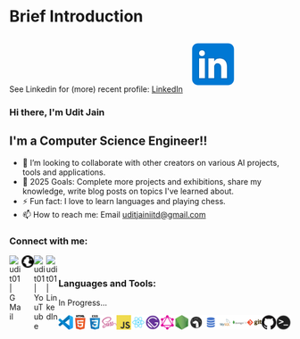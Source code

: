 <!-- ### Hi there 👋 -->

<!--
**udit01/udit01** is a ✨ _special_ ✨ repository because its `README.md` (this file) appears on your GitHub profile.

Here are some ideas to get you started:

- 🔭 I’m currently working on ...
- 🌱 I’m currently learning ...
- 👯 I’m looking to collaborate on ...
- 🤔 I’m looking for help with ...
- 💬 Ask me about ...
- 📫 How to reach me: ...
- 😄 Pronouns: ...
- ⚡ Fun fact: ...
-->

# Brief Introduction

See Linkedin for (more) recent profile: [LinkedIn](https://www.linkedin.com/in/udit01/) 
<svg xmlns="http://www.w3.org/2000/svg" x="0px" y="0px" width="100" height="100" viewBox="0 0 48 48">
<path fill="#0078d4" d="M42,37c0,2.762-2.238,5-5,5H11c-2.761,0-5-2.238-5-5V11c0-2.762,2.239-5,5-5h26c2.762,0,5,2.238,5,5	V37z"></path><path d="M30,37V26.901c0-1.689-0.819-2.698-2.192-2.698c-0.815,0-1.414,0.459-1.779,1.364	c-0.017,0.064-0.041,0.325-0.031,1.114L26,37h-7V18h7v1.061C27.022,18.356,28.275,18,29.738,18c4.547,0,7.261,3.093,7.261,8.274	L37,37H30z M11,37V18h3.457C12.454,18,11,16.528,11,14.499C11,12.472,12.478,11,14.514,11c2.012,0,3.445,1.431,3.486,3.479	C18,16.523,16.521,18,14.485,18H18v19H11z" opacity=".05"></path><path d="M30.5,36.5v-9.599c0-1.973-1.031-3.198-2.692-3.198c-1.295,0-1.935,0.912-2.243,1.677	c-0.082,0.199-0.071,0.989-0.067,1.326L25.5,36.5h-6v-18h6v1.638c0.795-0.823,2.075-1.638,4.238-1.638	c4.233,0,6.761,2.906,6.761,7.774L36.5,36.5H30.5z M11.5,36.5v-18h6v18H11.5z M14.457,17.5c-1.713,0-2.957-1.262-2.957-3.001	c0-1.738,1.268-2.999,3.014-2.999c1.724,0,2.951,1.229,2.986,2.989c0,1.749-1.268,3.011-3.015,3.011H14.457z" opacity=".07"></path><path fill="#fff" d="M12,19h5v17h-5V19z M14.485,17h-0.028C12.965,17,12,15.888,12,14.499C12,13.08,12.995,12,14.514,12	c1.521,0,2.458,1.08,2.486,2.499C17,15.887,16.035,17,14.485,17z M36,36h-5v-9.099c0-2.198-1.225-3.698-3.192-3.698	c-1.501,0-2.313,1.012-2.707,1.99C24.957,25.543,25,26.511,25,27v9h-5V19h5v2.616C25.721,20.5,26.85,19,29.738,19	c3.578,0,6.261,2.25,6.261,7.274L36,36L36,36z"></path>
</svg>
### Hi there, I'm Udit Jain

<!-- [website] 👋 -->

<!-- [![Website](https://img.shields.io/website?label=codeSTACKr.com&style=for-the-badge&url=https%3A%2F%2Fcodestackr.com)](http://www.cse.iitd.ac.in/~cs1160327/)
[![LinkedIn](https://img.shields.io/twitter/follow/codeSTACKr?color=1DA1F2&logo=twitter&style=for-the-badge)](https://www.linkedin.com/in/udit01/) -->

## I'm a Computer Science Engineer!!

<!-- - 🔭 I just launched my first course: [Become A VS Code SuperHero!][course]! -->
- 👯 I’m looking to collaborate with other creators on various AI projects, tools and applications. 
- 🥅 2025 Goals: Complete more projects and exhibitions, share my knowledge, write blog posts on topics I've learned about. 
- ⚡ Fun fact: I love to learn languages and playing chess.
- 📫 How to reach me: Email uditjainiitd@gmail.com

<!-- ### Spotify Playing 🎧

[<img src="https://now-playing-codestackr.vercel.app/api/spotify-playing" alt="codeSTACKr Spotify Playing" width="350" />](https://open.spotify.com/user/swyqyimdc12jajde4vpwd2x1b) -->

### Connect with me:

[<img align="left" alt="udit01 | GMail" width="22px" src="https://cdn.jsdelivr.net/npm/simple-icons@v3/icons/gmail.svg" />][email]

[<img align="left" alt="Resume" width="22px" src="https://raw.githubusercontent.com/iconic/open-iconic/master/svg/globe.svg" />][website]
[<img align="left" alt="udit01 | YouTube" width="22px" src="https://cdn.jsdelivr.net/npm/simple-icons@v3/icons/youtube.svg" />][youtube]

[<img align="left" alt="udit01 | LinkedIn" width="22px" src="https://cdn.jsdelivr.net/npm/simple-icons@v3/icons/linkedin.svg" />][linkedin]
<!-- [<img align="left" alt="udit01 | Instagram" width="22px" src="https://cdn.jsdelivr.net/npm/simple-icons@v3/icons/instagram.svg" />][instagram] -->


<br />

### Languages and Tools:

In Progress...

<img align="left" alt="Visual Studio Code" width="26px" src="https://raw.githubusercontent.com/github/explore/80688e429a7d4ef2fca1e82350fe8e3517d3494d/topics/visual-studio-code/visual-studio-code.png" />
<img align="left" alt="HTML5" width="26px" src="https://raw.githubusercontent.com/github/explore/80688e429a7d4ef2fca1e82350fe8e3517d3494d/topics/html/html.png" />
<img align="left" alt="CSS3" width="26px" src="https://raw.githubusercontent.com/github/explore/80688e429a7d4ef2fca1e82350fe8e3517d3494d/topics/css/css.png" />
<img align="left" alt="Sass" width="26px" src="https://raw.githubusercontent.com/github/explore/80688e429a7d4ef2fca1e82350fe8e3517d3494d/topics/sass/sass.png" />
<img align="left" alt="JavaScript" width="26px" src="https://raw.githubusercontent.com/github/explore/80688e429a7d4ef2fca1e82350fe8e3517d3494d/topics/javascript/javascript.png" />
<img align="left" alt="React" width="26px" src="https://raw.githubusercontent.com/github/explore/80688e429a7d4ef2fca1e82350fe8e3517d3494d/topics/react/react.png" />
<img align="left" alt="Gatsby" width="26px" src="https://raw.githubusercontent.com/github/explore/e94815998e4e0713912fed477a1f346ec04c3da2/topics/gatsby/gatsby.png" />
<img align="left" alt="GraphQL" width="26px" src="https://raw.githubusercontent.com/github/explore/80688e429a7d4ef2fca1e82350fe8e3517d3494d/topics/graphql/graphql.png" />
<img align="left" alt="Node.js" width="26px" src="https://raw.githubusercontent.com/github/explore/80688e429a7d4ef2fca1e82350fe8e3517d3494d/topics/nodejs/nodejs.png" />
<img align="left" alt="Deno" width="26px" src="https://raw.githubusercontent.com/github/explore/361e2821e2dea67711cde99c9c40ed357061cf27/topics/deno/deno.png" />
<img align="left" alt="SQL" width="26px" src="https://raw.githubusercontent.com/github/explore/80688e429a7d4ef2fca1e82350fe8e3517d3494d/topics/sql/sql.png" />
<img align="left" alt="MySQL" width="26px" src="https://raw.githubusercontent.com/github/explore/80688e429a7d4ef2fca1e82350fe8e3517d3494d/topics/mysql/mysql.png" />
<img align="left" alt="MongoDB" width="26px" src="https://raw.githubusercontent.com/github/explore/80688e429a7d4ef2fca1e82350fe8e3517d3494d/topics/mongodb/mongodb.png" />
<img align="left" alt="Git" width="26px" src="https://raw.githubusercontent.com/github/explore/80688e429a7d4ef2fca1e82350fe8e3517d3494d/topics/git/git.png" />
<img align="left" alt="GitHub" width="26px" src="https://raw.githubusercontent.com/github/explore/78df643247d429f6cc873026c0622819ad797942/topics/github/github.png" />
<img align="left" alt="Terminal" width="26px" src="https://raw.githubusercontent.com/github/explore/80688e429a7d4ef2fca1e82350fe8e3517d3494d/topics/terminal/terminal.png" />

<br />
<br />


[website]: http://www.cse.iitd.ac.in/~cs1160327/
<!-- [course]: http://vsCodeHero.com -->
<!-- [twitter]: https://twitter.com/codeSTACKr -->
[youtube]: https://www.youtube.com/channel/UC2umyIiPGNbK7qRQRFvi8KQ
<!-- [instagram]: https://instagram.com/codeSTACKr -->
[linkedin]: https://www.linkedin.com/in/udit01/
[email]: mailto:uditjainiitd@gmail.com

